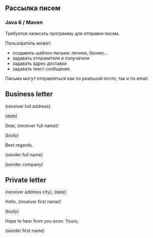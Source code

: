 ## Рассылка писем

### Java 8 / Maven
Требуется написать программу для отправки писем.

Пользователь может:
- создавать шаблон письма: личное, бизнес...
- задавать отправителя и получателя
- задавать адрес доставки
- задавать текст сообщения

Письма могут отправляться как по реальной почте, так и по email.

## Business letter
(receiver full address)

(date)

Dear, (receiver full name)!

(body)

Best regards,

(sender full name)

(sender company)

## Private letter

(receiver address city), (date)

Hello, (receiver first name)!

(body)

Hope to hear from you soon. Yours,

(sender first name)








